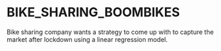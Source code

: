 # BIKE_SHARING_BOOMBIKES
Bike sharing company wants a strategy to come up with to capture the market after lockdown using a linear regression model.
